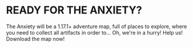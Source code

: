 # **READY FOR THE ANXIETY?**

The Anxiety will be a 1.17.1+ adventure map, full of places to explore, where you need to collect all artifacts in order to...
Oh, we're in a hurry! Help us! Download the map now!
